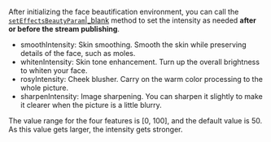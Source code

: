 After initializing the face beautification environment, you can call the [`setEffectsBeautyParam`\|_blank](@setEffectsBeautyParam) method to set the intensity as needed **after or before the stream publishing**.

- smoothIntensity: Skin smoothing. Smooth the skin while preserving details of the face, such as moles.
- whitenIntensity: Skin tone enhancement. Turn up the overall brightness to whiten your face.
- rosyIntensity: Cheek blusher. Carry on the warm color processing to the whole picture.
- sharpenIntensity: Image sharpening. You can sharpen it slightly to make it clearer when the picture is a little blurry.


The value range for the four features is [0, 100], and the default value is 50. As this value gets larger, the intensity gets stronger. 





